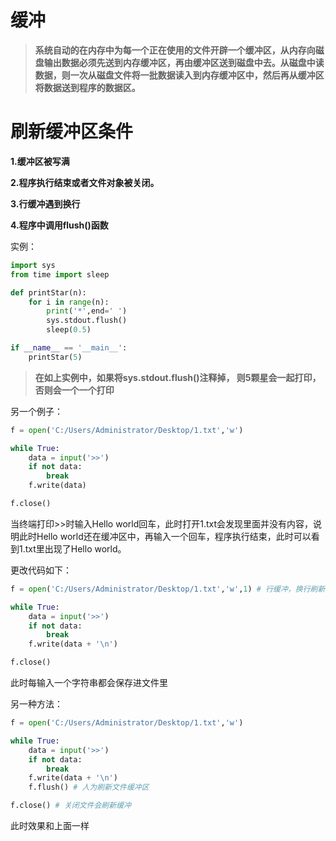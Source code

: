 ﻿

# 缓冲

> **系统自动的在内存中为每一个正在使用的文件开辟一个缓冲区，从内存向磁盘输出数据必须先送到内存缓冲区，再由缓冲区送到磁盘中去。从磁盘中读数据，则一次从磁盘文件将一批数据读入到内存缓冲区中，然后再从缓冲区将数据送到程序的数据区。**

# 刷新缓冲区条件

**1.缓冲区被写满**

**2.程序执行结束或者文件对象被关闭。**

**3.行缓冲遇到换行**

**4.程序中调用flush()函数**

实例：

```python
import sys
from time import sleep

def printStar(n):
    for i in range(n):
        print('*',end=' ')
        sys.stdout.flush()
        sleep(0.5)

if __name__ == '__main__':
    printStar(5)
```

> **在如上实例中，如果将sys.stdout.flush()注释掉，
> 则5颗星会一起打印，否则会一个一个打印**

另一个例子：

```python
f = open('C:/Users/Administrator/Desktop/1.txt','w')

while True:
    data = input('>>')
    if not data:
        break
    f.write(data)

f.close()
```

当终端打印>>时输入Hello world回车，此时打开1.txt会发现里面并没有内容，说明此时Hello world还在缓冲区中，再输入一个回车，程序执行结束，此时可以看到1.txt里出现了Hello world。

更改代码如下：

```python
f = open('C:/Users/Administrator/Desktop/1.txt','w',1) # 行缓冲，换行刷新文件缓冲区

while True:
    data = input('>>')
    if not data:
        break
    f.write(data + '\n')

f.close()
```

此时每输入一个字符串都会保存进文件里

另一种方法：

```python
f = open('C:/Users/Administrator/Desktop/1.txt','w')

while True:
    data = input('>>')
    if not data:
        break
    f.write(data + '\n')
    f.flush() # 人为刷新文件缓冲区

f.close() # 关闭文件会刷新缓冲
```

此时效果和上面一样
